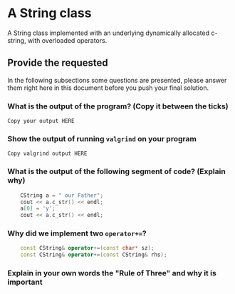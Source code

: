 # A String class
A String class implemented with an underlying dynamically allocated c-string, with overloaded operators.

## Provide the requested
In the following subsections some questions are presented, please answer them right here in this document before you push your final solution.

### What is the output of the program? (Copy it between the ticks)
```
Copy your output HERE

```

### Show the output of running `valgrind` on your program
```
Copy valgrind output HERE

```

### What is the output of the following segment of code? (Explain why)
```c++
    CString a = " our Father";
    cout << a.c_str() << endl;
    a[0] = 'y';
    cout << a.c_str() << endl;
```

### Why did we implement two `operator+=`?
```c++
    const CString& operator+=(const char* sz);
    const CString& operator+=(const CString& rhs);
```

### Explain in your own words the "Rule of Three" and why it is important


 
